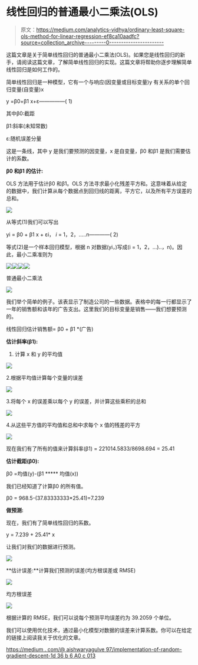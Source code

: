 # 线性回归的普通最小二乘法(OLS)

> 原文：<https://medium.com/analytics-vidhya/ordinary-least-square-ols-method-for-linear-regression-ef8ca10aadfc?source=collection_archive---------0----------------------->

这篇文章是关于简单线性回归的普通最小二乘法(OLS)。如果您是线性回归的新手，请阅读这篇文章，了解简单线性回归的实现。这篇文章将帮助你逐步理解简单线性回归是如何工作的。

简单线性回归是一种模型，它有一个与响应(因变量或目标变量)y 有关系的单个回归变量(自变量)x

y =β0+β1 x+ε—————( 1)

其中β0:截距

β1:斜率(未知常数)

ε:随机误差分量

这是一条线，其中 y 是我们要预测的因变量，x 是自变量，β0 和β1 是我们需要估计的系数。

**β0 和β1 的估计:**

OLS 方法用于估计β0 和β1。OLS 方法寻求最小化残差平方和。这意味着从给定的数据中，我们计算从每个数据点到回归线的距离，平方它，以及所有平方误差的总和。

![](img/93177afa2dd11dc8239fda09e9652c00.png)

从等式(1)我们可以写出

yi = β0 + β1 x + εi， *i* = 1，2，…..n————( 2)

等式(2)是一个样本回归模型，根据 n 对数据(yi，)写成(i = 1，2，…)..，n)。因此，最小二乘准则为

![](img/d635b7f2e2f6b70bea899ca27a0ed1e0.png)![](img/9c1513b3447ad6804906ec9e54a2b033.png)![](img/d75e6dd4773c7fb289ea039ee71f8ce7.png)![](img/ffa2545de93bf0ce28c996dd710b03fc.png)

普通最小二乘法

![](img/3fdae4bac363fd06280359003831f58a.png)

我们举个简单的例子。该表显示了制造公司的一些数据。表格中的每一行都显示了一年的销售额和该年的广告支出。这里我们的目标变量是销售——我们想要预测的。

线性回归估计销售额= β0 + β1 *(广告)

**估计斜率(β1):**

1.  计算 x 和 y 的平均值

![](img/27033744950296d788b68b561ac199e9.png)

2.根据平均值计算每个变量的误差

![](img/ce4fe89f8ef89e69979d2f28ce3897bc.png)

3.将每个 x 的误差乘以每个 y 的误差，并计算这些乘积的总和

![](img/734c06e9ab3990b2dc7bc0ab6ca539d2.png)

4.从这些平方值的平均值和总和中求每个 x 值的残差的平方

![](img/063e63472dce11c73b901e011c9bee7a.png)

现在我们有了所有的值来计算斜率(β1) = 221014.5833/8698.694 = 25.41

**估计截距(β0):**

β0 =均值(y)-(β1 ***** 均值(x))

我们已经知道了计算β0 的所有值。

β0 = 968.5-(37.83333333*25.41)=7.239

**做预测:**

现在，我们有了简单线性回归的系数。

y = 7.239 + 25.41* x

让我们对我们的数据进行预测。

![](img/c53cd3adaf2785f885d80e44d4be5426.png)

**估计误差:**计算我们预测的误差(均方根误差或 RMSE)

![](img/725adfcca0ce1200920b59c0cbfdb475.png)

均方根误差

![](img/dc01052639fa53cc3e2f042e9a4a7e9e.png)

根据计算的 RMSE，我们可以说每个预测平均误差约为 39.2059 个单位。

我们可以使用优化技术，通过最小化模型对数据的误差来计算系数。你可以在给定的链接上阅读我关于优化的文章。

[https://medium . com/@ aishwaryagulve 97/implementation-of-random-gradient-descent-1d 36 b 6 A0 c 013](/@aishwaryagulve97/implementation-of-stochastic-gradient-descent-1d36b6a0c013)